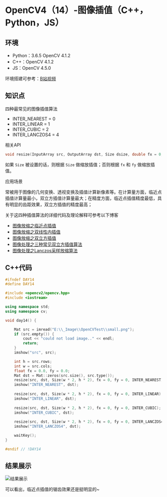 # OpenCV4（14）-图像插值（C++，Python，JS）

## 环境
* Python：3.6.5 OpenCV 4.1.2
* C++：OpenCV 4.1.2
* JS：OpenCV 4.5.0

环境搭建可参考：[B站视频](http://space.bilibili.com/365916694/#/)

## 知识点
四种最常见的图像插值算法

- INTER_NEAREST = 0
- INTER_LINEAR = 1
- INTER_CUBIC = 2
- INTER_LANCZOS4 = 4

相关API

```c++
void resize(InputArray src, OutputArray dst, Size dsize, double fx = 0, double fy = 0, int interpolation = INTER_LINEAR);
```

如果 `Size` 被设置的话，则根据 `Size` 做缩放插值；否则根据 `fx` 和 `fy` 做缩放插值。

应用场景

常被用于图像的几何变换、透视变换及插值计算新像素等。在计算量方面，临近点插值计算量最小，双立方插值计算量最大；在精度方面，临近点插值精度最低，具有明显的齿距效果，双立方插值的精度最高；

关于这四种插值算法的详细代码及理论解释可参考以下博客

- [图像放缩之临近点插值](https://blog.csdn.net/jia20003/article/details/6907152)
- [图像放缩之双线性内插值](https://blog.csdn.net/jia20003/article/details/6915185)
- [图像放缩之双立方插值](https://blog.csdn.net/jia20003/article/details/6919845)
- [图像处理之三种常见双立方插值算法](https://blog.csdn.net/jia20003/article/details/40020775)
- [图像处理之Lanczos采样放缩算法](https://blog.csdn.net/jia20003/article/details/17856859)

## C++代码
```c++
#ifndef DAY14
#define DAY14

#include <opencv2/opencv.hpp>
#include <iostream>

using namespace std;
using namespace cv;

void day14() {

	Mat src = imread("E:\\_Image\\OpenCVTest\\small.png");
	if (src.empty()) {
		cout << "could not load image.." << endl;
		return;
	}
	imshow("src", src);

	int h = src.rows;
	int w = src.cols;
	float fx = 0.0, fy = 0.0;
	Mat dst = Mat::zeros(src.size(), src.type());
	resize(src, dst, Size(w * 2, h * 2), fx = 0, fy = 0, INTER_NEAREST);
	imshow("INTER_NEAREST", dst);
	
	resize(src, dst, Size(w * 2, h * 2), fx = 0, fy = 0, INTER_LINEAR);
	imshow("INTER_LINEAR", dst);
	
	resize(src, dst, Size(w * 2, h * 2), fx = 0, fy = 0, INTER_CUBIC);
	imshow("INTER_CUBIC", dst);
	
	resize(src, dst, Size(w * 2, h * 2), fx = 0, fy = 0, INTER_LANCZOS4);
	imshow("INTER_LANCZOS4", dst);

	waitKey();
}

#endif // !DAY14
```

## 结果展示
![结果展示](https://cdn.jsdelivr.net/gh/ylsislove/image-home/test/20201121001538.png)

可以看出，临近点插值的锯齿效果还是挺明显的~
